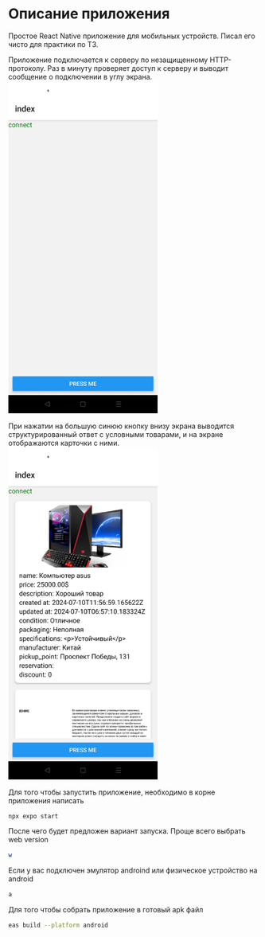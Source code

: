 # Описание приложения
Простое React Native приложение для мобильных устройств. Писал его чисто для практики по ТЗ.

Приложение подключается к серверу по незащищенному HTTP-протоколу.
Раз в минуту проверяет доступ к серверу и выводит сообщение о подключении в углу экрана.
<img src="./imageReadme/Screenshot_2024_09_05_02_01_49_63_4e0946739906ba86afb321484e1e6f57.jpg" alt="Здесь картинка экрана приложения" width="300"/>

При нажатии на большую синюю кнопку внизу экрана выводится структурированный ответ с условными
товарами, и на экране отображаются карточки с ними.
<img src="./imageReadme/Screenshot_2024_09_05_02_01_39_10_4e0946739906ba86afb321484e1e6f57.jpg" alt="Здесь картинка экрана приложения" width="300"/>

Для того чтобы запустить приложение, необходимо в корне приложения написать 
```bash
npx expo start
```
После чего будет предложен вариант запуска. Проще всего выбрать web version
```bash
w
```
Если у вас подключен эмулятор androind или физическое устройство на android
```bash
a
```

Для того чтобы собрать приложение в готовый apk файл
```bash
eas build --platform android
```